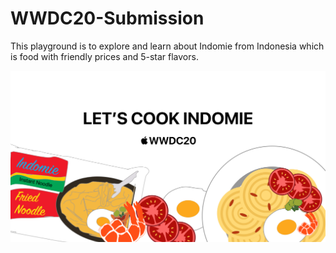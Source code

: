 # WWDC20-Submission
This playground is to explore and learn about Indomie from Indonesia which is food with friendly prices and 5-star flavors.

![Image of Yaktocat](https://github.com/alvinmatthew12/WWDC20-Submission/blob/master/images/gitbanner.png)
